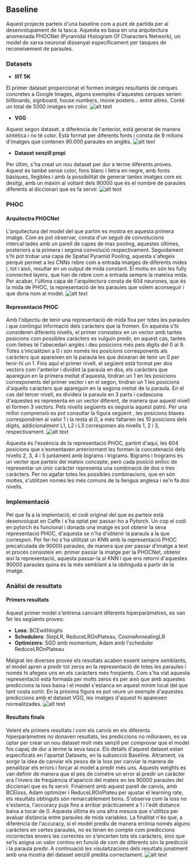 
## Baseline
Aquest projecte parteix d'una baseline com a punt de partida per al desenvolupament de la tasca. Aquesta es basa en una arquitectura anomenada PHOCNet (Pyramidal Histogram Of Characters Network), un model de xarxa neuronal dissenyat específicament per tasques de reconeixement de paraules.

### Datasets
* **IIIT 5K** 

El primer dataset proporcionat el formen imatges resultants de cerques concretes a Google Images, alguns exemples d'aquestes cerques serien: billboards, signboard, house numbers, movie posters... entre altres.
Conté un total de 5000 imatges en color.
![alt text](https://imgur.com/u1qPQYL.png) 
    
* **VGG** 

Aquest segon dataset, a diferència de l'anterior, està generat de manera sintètica i no té color. Està format per diferents fonts i consta de 9 milions d'imatges que contenen 90.000 paraules en anglès.
![alt text](https://imgur.com/dtUGt6v.png) 

* **Dataset senzill propi** 

Per últim, s'ha creat un nou dataset per dur a terme diferents proves. Aquest és també sense color, fons blanc i lletra en negre, amb fonts bàsiques, llegibles i amb la possibilitat de generar tantes imatges com es desitgi, amb un màxim al voltant dels 90000 que és el nombre de paraules diferents al diccionari que es fa servir.
![alt text](https://imgur.com/0d6YWgr.png) 

### PHOC
#### Arquitectra PHOCNet
L'arquitectura del model del que partim es mostra en aquesta primera imatge. Com es pot observar, consta d'un seguit de convolucions intercal·lades amb un parell de capes de max pooling, aquestes últimes, posteriors a la primera i segona convolució respectivament. Seguidament s'hi pot trobar una capa de Spatial Pyramid Pooling, aquesta s'afegeix perquè permet a les CNNs rebre com a entrada imatges de diferents mides i, tot i això, resultar en un output de mida constant. El motiu en són les fully connected layers, que han de rebre com a entrada sempre la mateixa mida.
Per acabar, l'última capa de l'arquitectura consta de 604 neurones, que és la mida de PHOC, la representació de les paraules que volem aconseguir i que dona nom al model.
![alt text](https://imgur.com/unjt2Zn.png)


#### Representació PHOC
Amb l'objectiu de tenir una representació de mida fixa per totes les paraules i que contingui informació dels caràcters que la fromen. En aquesta s'hi consideren diferents nivells, el primer consisteix en un vector amb tantes posicions com possibles caràcters es vulguin predir, en aquest cas, tantes com lletres té l'abecedari anglès i deu posicions més pels digits del 0 al 9. Totes s'inicialitzen a 0 i són només les posicions corresponents als caràcters que apareixen en la paraula les que deixaran de tenir un 0 per tenir-hi un 1. Fins aquí el primer nivell, el següent està format per dos vectors com l'anterior i dividint la paraula en dos, els caràcters que apareguin en la primera meitat d'aquesta, tindran un 1 en les posicions corresponents del primer vector i en el segon, tindran un 1 les posicions d'aquells caràcters que apareguin en la segona meitat de la paraula. En el cas del tercer nivell, es divideix la paraula en 3 parts i cadascuna d'aquestes es representa en un vector diferent, de manera que aquest nivell el formen 3 vectors. Pels nivells següents es seguiria aquest patró. Per una millor comprensió es pot consultar la figura següent , les posicions blaves correspondrien al valor 1 i la resta al 0, a més faltarien les 10 posicions dels dígits, addicionalment L1, L2 i L3 corresponen als nivells 1, 2 i 3, respectivament. 
![alt text](https://imgur.com/C0UxRMN.png) 
	
Aquesta és l'essència de la representació PHOC, partint d'aquí, les 604 posicions que s'esmentaven anteriorment les formen la concatenació dels nivells 2, 3, 4 i 5 juntament amb bigrams i trigrams. Bigrams i trograms és un vector que parteix del mateix concepte, però cada posició enlloc de representar un únic caràcter representa una combinació de dos o tres caràcters. Per no agafar totes les possibles combinacions, que en són moltes, s'utilitzen només les més comuns de la llengua anglesa i se'n fa dos nivells.


### Implementació
Pel que fa a la implentació, el codi original del que es parteix està desenvolupat en Caffe i s'ha optat per passar-ho a Pytorch. Un cop el codi en pytorch és funcional i donada una imatge es pot obtenir la seva representació PHOC, d'aquesta se n'ha d'obtenir la paraula a la que correspon. Per fer-ho s'ha utilitzat un KNN amb la representació PHOC precalculada de 90000 paraules, de manera que per passar d'imatge a text el procés consisteix en: primer passar la imatge per la PHOCNet, obtenir així la representació, aquesta passar-la al KNN i que ens retorni d'aquestes 90000 paraules quina és la més semblant a la obtinguda a partir de la imatge.

### Anàlisi de resultats
#### Primers resultats
Aquest primer model s'entrena canviant diferents hiperparàmetres, es van fer les següents proves:
* **Loss**: BCEwithlogits
* **Schedulers**: StepLR, ReduceLROnPlateau, CosineAnnealingLR
* **Optimizers**: SGD amb momentum, Adam amb l'scheduler ReduceLROnPlateau

Malgrat les diverses proves els resultats acaben essent sempre semblants, el model apren a predir tot zeros en la representació de totes les paraules i només hi afegeix uns en els caràcters més freqüents. Com s'ha vist aquesta representació està formada per molts zeros és per això que amb aquestes prediccions la loss baixa i el model s'estanca en aquest minim local del que tant costa sortir. En la pròxima figura es pot veure un exemple d'aquestes prediccions amb el dataset VGG, les imatges d'aquest hi apareixen normalitzades.
![alt text](https://imgur.com/cCy64lx.png) 

#### Resultats finals
Veient els primers resultats i com els canvis en els diferents hiperparàmetres no  donaven resultats, les prediccions no milloraven, es va optar per crear un nou dataset molt més senzill per comprovar que el model fos capaç de dur a terme la seva tasca. Els detalls d'aquest dataset estan especificats en l'apartat Datasets, en la subsecció Baseline. Altrament, va sorgir la idea de canviar els pesos de la loss per canviar la manera de penalitzar els errors i forçar al model a predir més uns. Aquests weights es van definir de manera que el pes de cometre un error al predir un caràcter era l'invers de freqüència d'aparició del mateix en les 90000 paraules del diccionari que es fa servir.
Finalment amb aquest parell de canvis, amb BCEloss, Adam optimizer i ReduceLROnPlateu per ajustar el learning rate, els resultats obtinguts són remarcablement bons. S'observa com la loss no s'estanca, l'accuracy puja fins a arribar pràcticament a 1 i l'edit distance baixa a tocar de 0. Aquesta última és una altra mesura que s'utilitza per avaluar distància entre paraules de mida variables. La finalitat n'és que, a diferència de l'accuracy, si el model prediu de manera errònia només alguns caràcters en certes paraules, no es tenen en compte com prediccions incorrectes envers les correctes on s'encerten tots els caràcters, sinó que se'ls asigna un valor continu en funció de com de diferents són la predicció  i la paraula predir. A continuació les visulaitzacions dels resultats junatment amb una mostra del dataset senzill predita correctament.
![alt text](https://imgur.com/cr3EJY8.png) 


